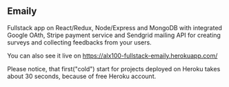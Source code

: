 ## Emaily
Fullstack app on React/Redux, Node/Express and MongoDB with integrated Google OAth, Stripe payment service and Sendgrid mailing API for creating surveys and collecting feedbacks from your users.

You can also see it live on https://alx100-fullstack-emaily.herokuapp.com/

Please notice, that first("cold") start for projects deployed on Heroku takes about 30 seconds, because of free Heroku account.